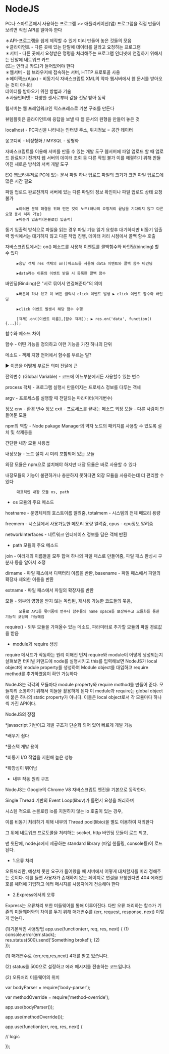 # NodeJS

PC나 스마트폰에서 사용하는 프로그램 >> 애플리케이션(앱) 프로그램을 직접 만들어 보려면 직접 API를 알아야 한다

＊API-프로그램을 쉽게 제작할 수 있게 미리 만들어 놓은 것들의 모음<br>
＊클라이언트 - 다른 곳에 있는 단말에 데이터를 달라고 요청하는 프로그램<br>
＊서버 - 다른 곳에서 요청받은 명령을 처리해주는 프로그램 인터넷에 연결하기 위해서는 단말에 네트워크 카드                 
         (또는 인터넷 카드)가 들어있어야 한다<br>
＊웹서버 - 웹 브라우저에 접속하는 서버, HTTP 프로토콜 사용<br>
＊에이잭스(Ajax) - 비동기식 자바스크립트 XML의 약자 웹서버에서 웹 문서를 받아오는 것이 아니라                               
                   데이터를 받아오기 위한 방법과 기술<br>
＊사물인터넷 - 다양한 센서로부터 값을 전달 받아 동작<br>

웹서버는 웹 프레임워크인 익스프레스로 기본 구조를 만든다

뷰템플릿은 클라이언트에 응답을 보낼 때 웹 문서의 원형을 만들어 놓은 것

localhost - PC자신을 나타내는 인터넷 주소, 위치정보 = 공간 데이터

몽고디비 - 비정형화 / MYSQL - 정형화

자바스크립트를 이용해 서버를 만들 수 있는 개발 도구 웹서버에 파일 업로드 할 때 업로드 완료되기 전까지 웹 서버의 데이터 조회 등 다른 작업 불가 이를 해결하기 위해 만들어진 새로운 방식의 서버 개발 도구

EX) 웹브라우저로 PC에 있는 문서 파일 하나 업로드 파일의 크기가 크면 파일 업로드에 많은 시간 필요

파일 업로드 완료전까지 서버에 있는 다른 파일의 정보 확인이나 파일 업로드 상태 요청 불가

         ▶이러한 문제 해결을 위해 만든 것이 노드(하나의 요청처리 끝남을 기다리지 않고 다른 요청 동시 처리 가능)
         ▶비동기 입출력(논블로킹 입출력)
동기 입출력 방식으로 파일을 읽는 경우 파일 기능 읽기 요청후 대기하지만
비동기 입출력 방식에서는 대기하지 않고 다른 작업 진행, 데이터 처리 시점에서 콜백 함수 호출

자바스크립트에서는 on() 메소드를 사용해 이벤트를 콜백함수와 바인딩(binding) 할 수 있다

         ▶응답 객체 res 객체의 on()메소드를 사용해 data 이벤트와 콜백 함수 바인딩

         ▶data라는 이름의 이벤트 받을 시 등록한 콜백 함수 
  
바인딩(Binding)은 "서로 묶어서 연결해준다"의 의미

         ▶버튼이 하나 있고 이 버튼 클릭시 click 이벤트 발생 ▶ click 이벤트 함수와 바인딩

         ▶click 이벤트 발생시 해당 함수 수행

         [객체].on([이벤트 이름],[함수 객체]); ▶ res.on('data', function() {...});
         
함수와 메소드 차이

함수 - 어떤 기능을 정의하고 이런 기능을 가진 하나의 단위

메소드 - 객체 지향 언어에서 함수를 부르는 말?

▶ 이름을 어떻게 부르든 의미 전달에 큰

전역변수 (Global Variable) - 코드에 어느부분에서든 사용할수 있는 변수

process 객체 - 프로그램 실행시 만들어지는 프로세스 정보를 다루는 객체

argv - 프로세스를 실행할 때 전달되는 파라미터(매개변수) 

정보 env - 환경 변수 정보 exit - 프로세스를 끝내는 메소드 외장 모듈 - 다른 사람이 만들어둔 모듈

npm의 역할 - Node pakage Manager의 약자 노드의 패키지를 사용할 수 있도록 설치 및 삭제등을

간단한 내장 모듈 사용법

내장모듈 - 노드 설치 시 미리 포함되어 있는 모듈

외장 모듈은 npm으로 설치해야 하지만 내장 모듈은 바로 사용할 수 있다

내장모듈의 기능이 불편하거나 충분하지 못하다면 외장 모듈을 사용하는데 더 편리할 수 있다


         대표적인 내장 모듈 os, path

+ os 모듈의 주요 메소드

hostname - 운영체제의 호스트이름 알려줌, totalmem - 시스템의 전체 메모리 용량

freemem - 시스템에서 사용가능한 메모리 용량 알려줌, cpus - cpu정보 알려줌

networkInterfaces - 네트워크 인터페이스 정보를 담은 객체 반환


+ path 모듈의 주요 메소드

join - 여러개의 이름들을 모두 합쳐 하나의 파일 패스로 만들어줌, 파일 패스 완성시 구분자 등을 알아서 조정

dirname - 파일 패스에서 디렉터리 이름을 반환, basename - 파일 패스에서 파일의 확장자 제외한 이름을 반환

extname - 파일 패스에서 파일의 확장자를 반환

모듈 - 외부의 영향을 받지 않는 독립된, 재사용 가능한 코드들의 묶음,

          모듈로 API를 묶어줌에 변수나 함수들의 name space를 보장해주고 모듈화를 통한 기능적 코딩이 가능해짐
       

require() - 외부 모듈을 가져올수 있는 메소드, 파라미터로 추가할 모듈의 파일 경로값을 받음

+ module과 require 생성

require 메서드가 작동하는 원리 이해전 먼저 require와 module이 어떻게 생성되는지 살펴보면 터미널 커맨드에 node를 실행시키고 this를 입력해보면 NodeJS가 local object에 module property를 생성하여 Module object를 대입하고 require method를 추가하였음이 확인 가능하다


NodeJS는 각각의 모듈마다 module property와 require mothod를 만들어 준다. 모듈끼리 소통하기 위해서 이들을 활용하게 된다 이 medule과 require는 global object에 붙은 하나의 static property가 아니다. 이들은 local object로서 각 모듈마다 하나씩 가진 API이다.

NodeJS의 장점

*javascript 기반이고 개발 구조가 단순화 되어 있어 빠르게 개발 가능

*배우기 쉽다

*풀스택 개발 용이

*비동기 I/O 작업을 지원해 높은 성능

*확장성이 뛰어남


+ 내부 작동 원리 구조

NodeJS는 Google의 Chrome V8 자바스크립트 엔진을 기본으로 동작한다.

Single Thread 기반의 Event Loop(libuv)가 돌면서 요청을 처리하며

시스템 적으로  논블로킹 io를 지원하지 않는 io 호출이 있는 경우, 

이를 비동기 처리하기 위해 내부의 Thread pool(libio)을 별도 이용하여 처리한다

그 위에 네트워크 프로토콜을 처리하는 socket, http 바인딩 모듈이 로드 되고, 

맨 윗단에, node.js에서 제공하는 standard library (파일 핸들링, console등)이 로드 된다.


+ 1.오류 처리

오류처리란, 예상치 못한 요구가 들어왔을 때 서버에서 어떻게 대처할지를 미리 정해주는 것이다. 예를 들면 사용자가 존재하지 않는
페이지로 연결을 요청한다면 404 에러번호를 헤더에 기입하고 에러 메시지를 사용자에게 전송해야 한다

+ 2.Express에서의 오류

Express는 오류처리 또한 미들웨어를 통해 이루어진다. 다만 오류 처리하는 함수가 기존의 미들웨어와의 차이를 두기 위해 매개변수를
(err, request, response, next) 이렇게 받는다.

(1)기본적인 사용방법
app.use(function(err, req, res, next) {              (1)<br>
  console.error(err.stack);<br>
  res.status(500).send('Something broke!');          (2)<br>
});<br>

(1) 매개변수로 (err,req,res,next) 4개를 받고 있습니다.


(2) status를 500으로 설정하고 에러 메시지를 전송하는 코드입니다.

(2) 오류처리 미들웨어의 위치

var bodyParser = require('body-parser');

var methodOverride = require('method-override');


app.use(bodyParser());

app.use(methodOverride());

app.use(function(err, req, res, next) {

  // logic
  
});

